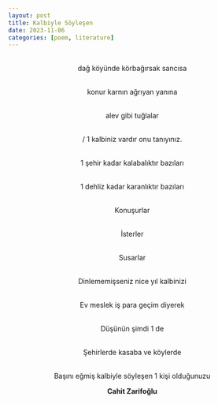 ```yaml
---
layout: post
title: Kalbiyle Söyleşen
date: 2023-11-06
categories: [poem, literature]
---
```


<style>
sam {text-align: center;}
</style>

<sam>

<br>dağ köyünde körbağırsak sancısa</br>

<br>konur karnın ağrıyan yanına</br>

<br>alev gibi tuğlalar</br>

<br>/ 1 kalbiniz vardır onu tanıyınız.</br>

<br>1 şehir kadar kalabalıktır bazıları</br>

<br>1 dehliz kadar karanlıktır bazıları</br>

<br>Konuşurlar</br>

<br>İsterler</br>

<br>Susarlar</br>

<br>Dinlememişseniz nice yıl kalbinizi</br>

<br>Ev meslek iş para geçim diyerek</br>

<br>Düşünün şimdi 1 de</br>

<br>Şehirlerde kasaba ve köylerde</br>

<br>Başını eğmiş kalbiyle söyleşen 1 kişi olduğunuzu</br>

<b>Cahit Zarifoğlu</b>

</sam>
